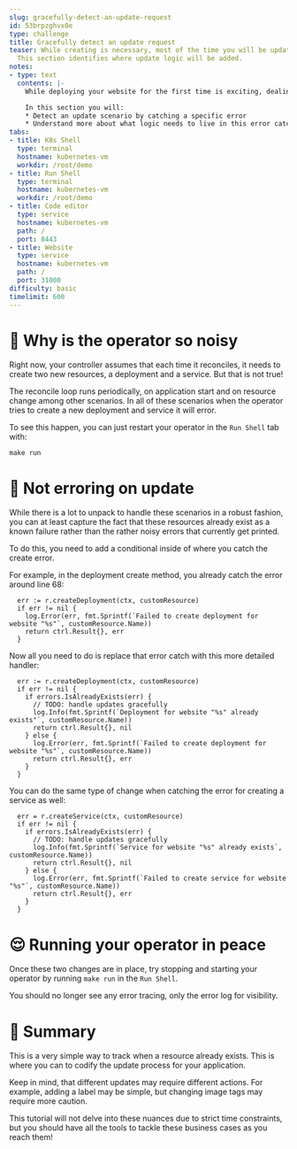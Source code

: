 ```yaml
---
slug: gracefully-detect-an-update-request
id: 53brpzghvx0e
type: challenge
title: Gracefully detect an update request
teaser: While creating is necessary, most of the time you will be updating a website.
  This section identifies where update logic will be added.
notes:
- type: text
  contents: |-
    While deploying your website for the first time is exciting, dealing with maintenance or feature improvements is far more common. But right now you get an error any time your operator reconciles after creation since it can not re-create using the same command.

    In this section you will:
    * Detect an update scenario by catching a specific error
    * Understand more about what logic needs to live in this error catch
tabs:
- title: K8s Shell
  type: terminal
  hostname: kubernetes-vm
  workdir: /root/demo
- title: Run Shell
  type: terminal
  hostname: kubernetes-vm
  workdir: /root/demo
- title: Code editor
  type: service
  hostname: kubernetes-vm
  path: /
  port: 8443
- title: Website
  type: service
  hostname: kubernetes-vm
  path: /
  port: 31000
difficulty: basic
timelimit: 600
---
```


🙉 Why is the operator so noisy
==============

Right now, your controller assumes that each time it reconciles, it needs to create two new resources, a deployment and a service. But that is not true!

The reconcile loop runs periodically, on application start and on resource change among other scenarios. In all of these scenarios when the operator tries to create a new deployment and service it will error.

To see this happen, you can just restart your operator in the `Run Shell` tab with:

```
make run
```

🤫 Not erroring on update
==============

While there is a lot to unpack to handle these scenarios in a robust fashion, you can at least capture the fact that these resources already exist as a known failure rather than the rather noisy errors that currently get printed.

To do this, you need to add a conditional inside of where you catch the create error.

For example, in the deployment create method, you already catch the error around line 68:

```
  err := r.createDeployment(ctx, customResource)
  if err != nil {
    log.Error(err, fmt.Sprintf(`Failed to create deployment for website "%s"`, customResource.Name))
    return ctrl.Result{}, err
  }
```

Now all you need to do is replace that error catch with this more detailed handler:
```
  err := r.createDeployment(ctx, customResource)
  if err != nil {
    if errors.IsAlreadyExists(err) {
      // TODO: handle updates gracefully
      log.Info(fmt.Sprintf(`Deployment for website "%s" already exists"`, customResource.Name))
      return ctrl.Result{}, nil
    } else {
      log.Error(err, fmt.Sprintf(`Failed to create deployment for website "%s"`, customResource.Name))
      return ctrl.Result{}, err
    }
  }
```

You can do the same type of change when catching the error for creating a service as well:

```
  err = r.createService(ctx, customResource)
  if err != nil {
    if errors.IsAlreadyExists(err) {
      // TODO: handle updates gracefully
      log.Info(fmt.Sprintf(`Service for website "%s" already exists`, customResource.Name))
      return ctrl.Result{}, nil
    } else {
      log.Error(err, fmt.Sprintf(`Failed to create service for website "%s"`, customResource.Name))
      return ctrl.Result{}, err
    }
  }
```

😌 Running your operator in peace
==============

Once these two changes are in place, try stopping and starting your operator by running `make run` in the `Run Shell`.

You should no longer see any error tracing, only the error log for visibility.


📕 Summary
==============

This is a very simple way to track when a resource already exists. This is where you can to codify the update process for your application.

Keep in mind, that different updates may require different actions. For example, adding a label may be simple, but changing image tags may require more caution.

This tutorial will not delve into these nuances due to strict time constraints, but you should have all the tools to tackle these business cases as you reach them!
